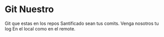# Git Nuestro

Git que estas en los repos
Santificado sean tus comits.
Venga nosotros tu log
En el local como en el remote.